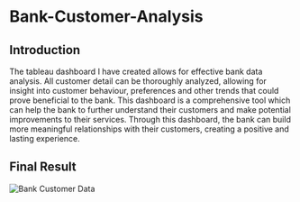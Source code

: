 # Bank-Customer-Analysis
<h2>Introduction</h2>
The tableau dashboard I have created allows for effective bank data analysis. All customer detail can be thoroughly analyzed, allowing for insight into customer behaviour, preferences and other trends that could prove beneficial to the bank. This dashboard is a comprehensive tool which can help the bank to further understand their customers and make potential improvements to their services. Through this dashboard, the bank can build more meaningful relationships with their customers, creating a positive and lasting experience.




<h2>Final Result</h2>

![Bank Customer Data](https://user-images.githubusercontent.com/70066441/215253122-39dc4df3-082c-4bf4-9dd6-2343ff22a31b.png)
